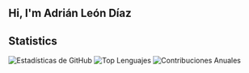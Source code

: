 ## Hi, I'm Adrián León Díaz

<!--
**AdrianLeonDiaz/AdrianLeonDiaz** is a ✨ _special_ ✨ repository because its `README.md` (this file) appears on your GitHub profile.

Here are some ideas to get you started:

- 🔭 I’m currently working on ...
- 🌱 I’m currently learning ...
- 👯 I’m looking to collaborate on ...
- 🤔 I’m looking for help with ...
- 💬 Ask me about ...
- 📫 How to reach me: ...
- 😄 Pronouns: ...
- ⚡ Fun fact: ...
-->

## Statistics
![Estadísticas de GitHub](https://github-readme-stats.vercel.app/api?username=AdrianLeonDiaz&show_icons=true&count_private=true&hide=prs&theme=radical)
![Top Lenguajes](https://github-readme-stats.vercel.app/api/top-langs/?username=AdrianLeonDiaz&layout=compact&theme=radical)
![Contribuciones Anuales](https://github-readme-streak-stats.herokuapp.com/?user=AdrianLeonDiaz&theme=radical)









